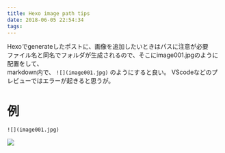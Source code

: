 ```yaml
---
title: Hexo image path tips
date: 2018-06-05 22:54:34
tags:
---
```


Hexoでgenerateしたポストに、画像を追加したいときはパスに注意が必要  
ファイル名と同名でフォルダが生成されるので、そこにimage001.jpgのように配置をして、  
markdown内で、 `![](image001.jpg)` のようにすると良い。
VScodeなどのプレビューではエラーが起きると思うが。

# 例

`![](image001.jpg)`

![](image001.jpg)

